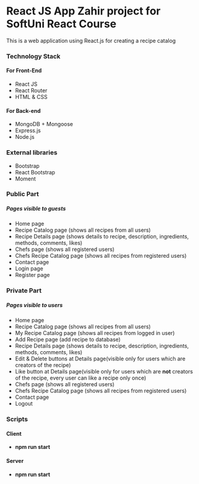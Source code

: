 # React JS App Zahir project for SoftUni React Course
This is a web application using React.js for creating a recipe catalog

### Technology Stack

#### For Front-End
- React JS 
- React Router
- HTML & CSS

#### For Back-end

- MongoDB + Mongoose
- Express.js
- Node.js

### External libraries

 - Bootstrap 
 - React Bootstrap 
 - Moment 


 ### Public Part 
##### Pages visible to guests
- Home page 
- Recipe Catalog page (shows all recipes from all users)
- Recipe Details page (shows details to recipe, description, ingredients, methods, comments, likes)
- Chefs page (shows all registered users)
- Chefs Recipe Catalog page (shows all recipes from registered users)
- Contact page
- Login page 
- Register page


 ### Private Part 
##### Pages visible to users
- Home page 
- Recipe Catalog page (shows all recipes from all users)
- My Recipe Catalog page (shows all recipes from logged in user)
- Add Recipe page (add recipe to database)
- Recipe Details page (shows details to recipe, description, ingredients, methods, comments, likes)
- Edit & Delete buttons at Details page(visible only for users which are creators of the recipe)
- Like button at Details page(visible only for users which are **not** creators of the recipe, every user can like a recipe only once)
- Chefs page (shows all registered users)
- Chefs Recipe Catalog page (shows all recipes from registered users)
- Contact page
- Logout

### Scripts

#### Client
- **npm run start**

#### Server
- **npm run start**